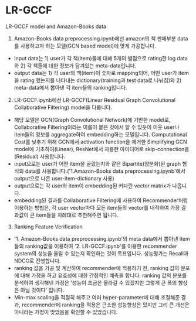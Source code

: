 # LR-GCCF
LR-GCCF model and Amazon-Books data
1. Amazon-Books data preprocessing.ipynb에선 amazon의 책 판매부분 data를 사용하고자 하는 모델(GCN based model)에 맞게 가공합니다.
- input data는 1) user가 각 책(item)들에 대해 5개의 별점으로 rating한 log data와 2) 각 책들에 대한 정보가 담겨있는 meta-data입니다.
- output data는 1) 각 user와 책(item)이 숫자로 mapping되어, 어떤 user가 item을 rating 했는지를 나타내는 dictionary(training과 
test data로 나눠짐)와 2) meta-data에서 뽑아낸 각 item들의 ranking입니다.

2. LR-GCCF.ipynb에선 LR-GCCF(Linear Residual Graph Convolutional Collaborative Filtering) model을 다룹니다.
- 해당 모델은 GCN(Graph Convolutional Network)에 기반한 model로, Collaborative Filtering이라는 이름이 붙은 것에서 알 수 있듯이 이웃 user나 item들의
정보를 aggregate하여 embedding하는 모델입니다. Computational Cost를 낮추기 위해 GCN에서 activation function을 제거한 Simplifying GCN model에 기초하여(Linear),
ResNet에서 차용한 아이디어로 skip-connection을(Residual) 사용합니다.
- input으로는 user가 어떤 item을 골랐는지와 같은 Bipartite(양분화)된 graph 형식의 data를 사용합니다.('1.Amazon-Books data preprocessing.ipynb'에서 output으로 나온
user-item-dictionary 사용) 
- output으로는 각 user와 item이 embedding된 커다란 vector matrix가 나옵니다.
- embedding된 결과를 Collaborative Filtering에 사용하여 Recommender처럼 이용하는 방법은, 각 user vector마다 모든 item들의 vector를 내적하여
가장 결과값이 큰 item들을 차례대로 추천해주면 됩니다.

3. Ranking Feature Verification
- '1. Amazon-Books data preprocessing.ipynb'의 meta data에서 뽑아낸 item들의 ranking값을 이용하여 '2. LR-GCCF.ipynb'를 이용한 recommender system의 성능을
올릴 수 있는지 확인하는 것이 목표입니다. 성능평가는 Recall과 NDCG로 진행합니다.
- ranking 값을 가공 및 계산하여 recommender에 적용하기 전, ranking 값의 분포에 대해 가정을 하고 유효성에 대한 간접적인 예측을 합니다. ranking 값의 분포를 분석하여 생각해낸 가정은
'성능이 조금은 올라갈 수 있겠지만 그렇게 큰 폭의 향상은 아닐 것이다' 입니다.
- Min-max scaling을 적절히 해주고 여러 hyper-parameter에 대해 조절해준 결과, recommender에 ranking을 적용은 근소한 성능향상은 있지만 그리 큰 개선은 아니라는 가정이 맞았음을 확인할 수 있었습니다.

